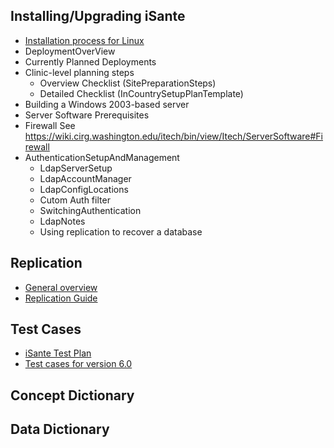 ## Installing/Upgrading iSante ##
  * [Installation process for Linux](http://code.google.com/p/isante/downloads/detail?name=linux-README.txt&can=2&q=#makechanges)
  * DeploymentOverView
  * Currently Planned Deployments
  * Clinic-level planning steps
    * Overview Checklist (SitePreparationSteps)
    * Detailed Checklist (InCountrySetupPlanTemplate)
  * Building a Windows 2003-based server
  * Server Software Prerequisites
  * Firewall See https://wiki.cirg.washington.edu/itech/bin/view/Itech/ServerSoftware#Firewall
  * AuthenticationSetupAndManagement
    * LdapServerSetup
    * LdapAccountManager
    * LdapConfigLocations
    * Cutom Auth filter
    * SwitchingAuthentication
    * LdapNotes
    * Using replication to recover a database

## Replication ##
  * [General overview](http://code.google.com/p/isante/downloads/detail?name=ReplicationPresentation.doc&can=2&q=#makechanges)
  * [Replication Guide](http://code.google.com/p/isante/downloads/detail?name=Replication%20Guide.docx&can=2&q=#makechanges)
## Test Cases ##
  * [iSante Test Plan](http://code.google.com/p/isante/downloads/detail?name=Test%20Plan%20for%20Haiti%20EMR.docx&can=2&q=#makechanges)
  * [Test cases for version 6.0](http://code.google.com/p/isante/downloads/detail?name=testingprocess%20ver6.0.txt&can=2&q=#makechanges)

## Concept Dictionary ##
## Data Dictionary ##

